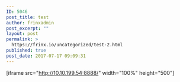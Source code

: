 ```yaml
---
ID: 5046
post_title: test
author: frinxadmin
post_excerpt: ""
layout: post
permalink: >
  https://frinx.io/uncategorized/test-2.html
published: true
post_date: 2017-07-17 09:09:31
---
```

[iframe src="http://10.10.199.54:8888/" width="100%" height="500"]